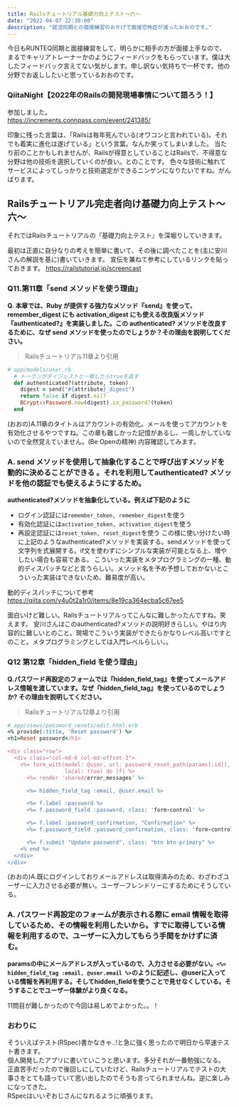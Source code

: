 ```yaml
---
title: Railsチュートリアル基礎力向上テスト〜六〜
date: "2022-04-07 22:30:00"
description: "就活同期との面接練習のおかげで面接恐怖症が減ったおおのです…"
---
```

今日もRUNTEQ同期と面接練習をして、明らかに相手の方が面接上手なので、まるでキャリアトレーナーかのようにフィードバックをもらっています。僕は大したフィードバック言えてない気がします。申し訳ない気持ちで一杯です。他の分野でお返ししたいと思っているおおのです。<br>

### QiitaNight【2022年のRailsの開発現場事情について語ろう！】
参加しました。<br>
https://increments.connpass.com/event/241385/
<br>

印象に残った言葉は、「Railsは毎年死んでいる(オワコンと言われている)。それでも着実に進化は遂げている」という言葉。なんか笑ってしまいました。
当たり前のことかもしれませんが、Railsが得意としていることはRailsで、不得意な分野は他の技術を選択していくのが良い。とのことです。
色々な技術に触れてサービスによってしっかりと技術選定ができるニンゲンになりたいですね。がんばります。

##  Railsチュートリアル完走者向け基礎力向上テスト〜六〜
それではRailsチュートリアルの『基礎力向上テスト』を深堀りしていきます。

最初は正直に自分なりの考えを簡単に書いて、その後に調べたことを(主に安川さんの解説を基に)書いていきます。
 宣伝を兼ねて参考にしているリンクを貼っておきます。 https://railstutorial.jp/screencast

### Q11.第11章「send メソッドを使う理由」
**Q. 本章では、Ruby が提供する強力なメソッド『send』を使って、remember_digest にも activation_digest にも使える改良版メソッド『authenticated?』を実装しました。この authenticated? メソッドを改良するために、なぜ send メソッドを使ったのでしょうか？その理由を説明してください。**
> Railsチュートリアル11章より引用
```ruby
# app/models/user.rb
  # トークンがダイジェストと一致したらtrueを返す
  def authenticated?(attribute, token)
    digest = send("#{attribute}_digest")
    return false if digest.nil?
    BCrypt::Password.new(digest).is_password?(token)
  end
```

(おおの)A.11章のタイトルはアカウントの有効化。メールを使ってアカウントを有効化させるやつですね。この章も難しかった記憶があるし、一周しかしていないので全然覚えていません。(Be Openの精神)
内容確認してみます。


### A. send メソッドを使用して抽象化することで呼び出すメソッドを動的に決めることができる 。それを利用してauthenticated? メソッドを他の認証でも使えるようにするため。
**authenticated?メソッドを抽象化している。例えば下記のように**
- ログイン認証には```remember_token, remember_digest```を使う
- 有効化認証には```activation_token, activation_digest```を使う
- 再設定認証には```reset_token, reset_digest```を使う
この様に使い分けたい時に上記のようなauthenticated?メソッドを実装する。sendメソッドを使って文字列を式展開する。if文を使わずにシンプルな実装が可能となる上、増やしたい場合も容易である。
こういった実装をメタプログラミングの一種、動的ディスパッチなどと言うらしい。メソッド名を予め予想しておかないとこういった実装はできないため、難易度が高い。

動的ディスパッチについて参考<br>
https://qiita.com/y4u0t2a1r0/items/8e19ca364ecba5c67ee5

面白いけど難しい。Railsチュートリアルってこんなに難しかったんですね。笑えます。
安川さんはこのauthenticated?メソッドの説明好きらしい。やはり内容的に難しいとのこと。現場でこういう実装ができたらかなりレベル高いですとのこと。メタプログラミングとしては入門レベルらしい。。

### Q12 第12章「hidden_field を使う理由」
**Q.パスワード再設定のフォームでは『hidden_field_tag』を使ってメールアドレス情報を渡しています。なぜ『hidden_field_tag』を使っているのでしょうか? その理由を説明してください。**
> Railsチュートリアル12章より引用
```ruby
# app/views/password_resets/edit.html.erb
<% provide(:title, 'Reset password') %>
<h1>Reset password</h1>

<div class="row">
  <div class="col-md-6 col-md-offset-3">
    <%= form_with(model: @user, url: password_reset_path(params[:id]),
                  local: true) do |f| %>
      <%= render 'shared/error_messages' %>

      <%= hidden_field_tag :email, @user.email %>

      <%= f.label :password %>
      <%= f.password_field :password, class: 'form-control' %>

      <%= f.label :password_confirmation, "Confirmation" %>
      <%= f.password_field :password_confirmation, class: 'form-control' %>

      <%= f.submit "Update password", class: "btn btn-primary" %>
    <% end %>
  </div>
</div>
```

(おおの)A.既にログインしておりメールアドレスは取得済みのため、わざわざユーザーに入力させる必要が無い。ユーザーフレンドリーにするためにそうしている。

### A. パスワード再設定のフォームが表示される際に email 情報を取得しているため、その情報を利用したいから。すでに取得している情報を利用するので、ユーザーに入力してもらう手間をかけずに済む。
**paramsの中にメールアドレスが入っているので、入力させる必要がない。```<%= hidden_field_tag :email, @user.email %>```のように記述し、@userに入っている情報を再利用する。そしてhidden_fieldを使うことで見せなくしている。そうすることでユーザー体験がより良くなる。**

11問目が難しかったので今回は易しめでよかった。。！

### おわりに
そういえばテスト(RSpec)書かなきゃ..!と急に強く思ったので明日から早速テスト書きます。<br>
個人開発したアプリに書いていこうと思います。多分それが一番勉強になる。
正直苦手だったので後回しにしていたけど、Railsチュートリアルでテストの大事さをとても語っていて思い出したのでそうも言ってられませんね。逆に楽しみになってきた。<br>
RSpecはいいぞおじさんになれるように頑張ります。
